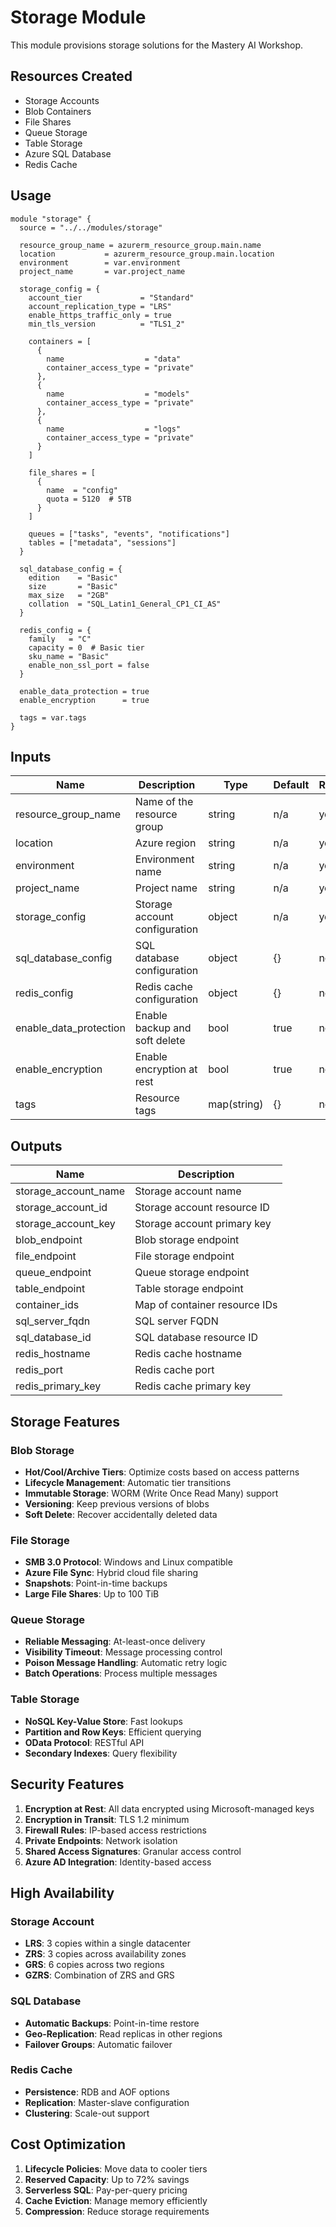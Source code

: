# Storage Module

This module provisions storage solutions for the Mastery AI Workshop.

## Resources Created

- Storage Accounts
- Blob Containers
- File Shares
- Queue Storage
- Table Storage
- Azure SQL Database
- Redis Cache

## Usage

```hcl
module "storage" {
  source = "../../modules/storage"
  
  resource_group_name = azurerm_resource_group.main.name
  location           = azurerm_resource_group.main.location
  environment        = var.environment
  project_name       = var.project_name
  
  storage_config = {
    account_tier             = "Standard"
    account_replication_type = "LRS"
    enable_https_traffic_only = true
    min_tls_version          = "TLS1_2"
    
    containers = [
      {
        name                  = "data"
        container_access_type = "private"
      },
      {
        name                  = "models"
        container_access_type = "private"
      },
      {
        name                  = "logs"
        container_access_type = "private"
      }
    ]
    
    file_shares = [
      {
        name  = "config"
        quota = 5120  # 5TB
      }
    ]
    
    queues = ["tasks", "events", "notifications"]
    tables = ["metadata", "sessions"]
  }
  
  sql_database_config = {
    edition    = "Basic"
    size       = "Basic"
    max_size   = "2GB"
    collation  = "SQL_Latin1_General_CP1_CI_AS"
  }
  
  redis_config = {
    family   = "C"
    capacity = 0  # Basic tier
    sku_name = "Basic"
    enable_non_ssl_port = false
  }
  
  enable_data_protection = true
  enable_encryption      = true
  
  tags = var.tags
}
```

## Inputs

| Name | Description | Type | Default | Required |
|------|-------------|------|---------|----------|
| resource_group_name | Name of the resource group | string | n/a | yes |
| location | Azure region | string | n/a | yes |
| environment | Environment name | string | n/a | yes |
| project_name | Project name | string | n/a | yes |
| storage_config | Storage account configuration | object | n/a | yes |
| sql_database_config | SQL database configuration | object | {} | no |
| redis_config | Redis cache configuration | object | {} | no |
| enable_data_protection | Enable backup and soft delete | bool | true | no |
| enable_encryption | Enable encryption at rest | bool | true | no |
| tags | Resource tags | map(string) | {} | no |

## Outputs

| Name | Description |
|------|-------------|
| storage_account_name | Storage account name |
| storage_account_id | Storage account resource ID |
| storage_account_key | Storage account primary key |
| blob_endpoint | Blob storage endpoint |
| file_endpoint | File storage endpoint |
| queue_endpoint | Queue storage endpoint |
| table_endpoint | Table storage endpoint |
| container_ids | Map of container resource IDs |
| sql_server_fqdn | SQL server FQDN |
| sql_database_id | SQL database resource ID |
| redis_hostname | Redis cache hostname |
| redis_port | Redis cache port |
| redis_primary_key | Redis cache primary key |

## Storage Features

### Blob Storage
- **Hot/Cool/Archive Tiers**: Optimize costs based on access patterns
- **Lifecycle Management**: Automatic tier transitions
- **Immutable Storage**: WORM (Write Once Read Many) support
- **Versioning**: Keep previous versions of blobs
- **Soft Delete**: Recover accidentally deleted data

### File Storage
- **SMB 3.0 Protocol**: Windows and Linux compatible
- **Azure File Sync**: Hybrid cloud file sharing
- **Snapshots**: Point-in-time backups
- **Large File Shares**: Up to 100 TiB

### Queue Storage
- **Reliable Messaging**: At-least-once delivery
- **Visibility Timeout**: Message processing control
- **Poison Message Handling**: Automatic retry logic
- **Batch Operations**: Process multiple messages

### Table Storage
- **NoSQL Key-Value Store**: Fast lookups
- **Partition and Row Keys**: Efficient querying
- **OData Protocol**: RESTful API
- **Secondary Indexes**: Query flexibility

## Security Features

1. **Encryption at Rest**: All data encrypted using Microsoft-managed keys
2. **Encryption in Transit**: TLS 1.2 minimum
3. **Firewall Rules**: IP-based access restrictions
4. **Private Endpoints**: Network isolation
5. **Shared Access Signatures**: Granular access control
6. **Azure AD Integration**: Identity-based access

## High Availability

### Storage Account
- **LRS**: 3 copies within a single datacenter
- **ZRS**: 3 copies across availability zones
- **GRS**: 6 copies across two regions
- **GZRS**: Combination of ZRS and GRS

### SQL Database
- **Automatic Backups**: Point-in-time restore
- **Geo-Replication**: Read replicas in other regions
- **Failover Groups**: Automatic failover

### Redis Cache
- **Persistence**: RDB and AOF options
- **Replication**: Master-slave configuration
- **Clustering**: Scale-out support

## Cost Optimization

1. **Lifecycle Policies**: Move data to cooler tiers
2. **Reserved Capacity**: Up to 72% savings
3. **Serverless SQL**: Pay-per-query pricing
4. **Cache Eviction**: Manage memory efficiently
5. **Compression**: Reduce storage requirements
